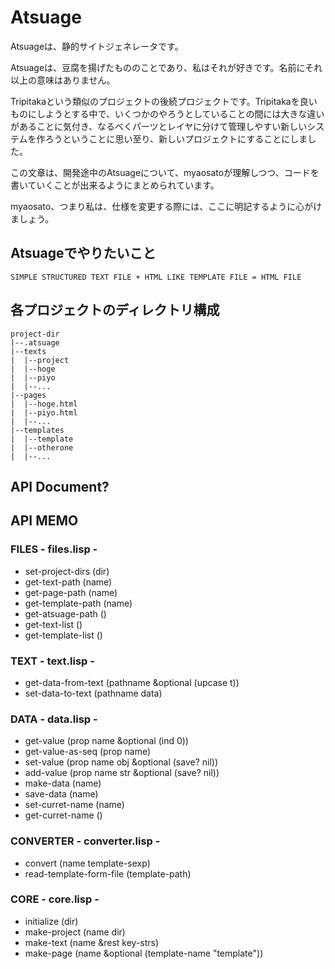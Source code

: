 # Atsuage

Atsuageは、静的サイトジェネレータです。

Atsuageは、豆腐を揚げたもののことであり、私はそれが好きです。名前にそれ以上の意味はありません。

Tripitakaという類似のプロジェクトの後続プロジェクトです。Tripitakaを良いものにしようとする中で、いくつかのやろうとしていることの間には大きな違いがあることに気付き、なるべくパーツとレイヤに分けて管理しやすい新しいシステムを作ろうということに思い至り、新しいプロジェクトにすることにしました。

この文章は、開発途中のAtsuageについて、myaosatoが理解しつつ、コードを書いていくことが出来るようにまとめられています。

myaosato、つまり私は、仕様を変更する際には、ここに明記するように心がけましょう。

## Atsuageでやりたいこと

    SIMPLE STRUCTURED TEXT FILE + HTML LIKE TEMPLATE FILE = HTML FILE


## 各プロジェクトのディレクトリ構成

    project-dir
    |--.atsuage
    |--texts
    |  |--project
    |  |--hoge
    |  |--piyo
    |  |--...
    |--pages
    |  |--hoge.html
    |  |--piyo.html
    |  |--...
    |--templates
    |  |--template
    |  |--otherone
    |  |--...

## API Document?

## API MEMO

### FILES - files.lisp -

* set-project-dirs (dir)
* get-text-path (name)
* get-page-path (name)
* get-template-path (name)
* get-atsuage-path ()
* get-text-list ()
* get-template-list ()

### TEXT - text.lisp - 

* get-data-from-text (pathname &optional (upcase t))
* set-data-to-text (pathname data)

### DATA - data.lisp - 

* get-value (prop name &optional (ind 0))
* get-value-as-seq (prop name)
* set-value (prop name obj &optional (save? nil))
* add-value (prop name str &optional (save? nil))
* make-data (name)
* save-data (name)
* set-curret-name (name)
* get-curret-name ()

### CONVERTER - converter.lisp -

* convert (name template-sexp)
* read-template-form-file (template-path)

### CORE - core.lisp -

* initialize (dir)
* make-project (name dir)
* make-text (name &rest key-strs)
* make-page (name &optional (template-name "template"))

